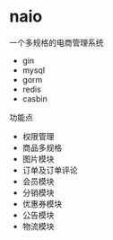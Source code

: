 # naio
一个多规格的电商管理系统

- gin
- mysql
- gorm
- redis
- casbin

功能点
- 权限管理
- 商品多规格
- 图片模块
- 订单及订单评论
- 会员模块
- 分销模块
- 优惠券模块
- 公告模块
- 物流模块